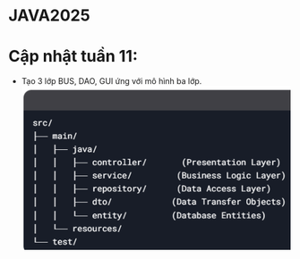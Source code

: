 # JAVA2025
# Cập nhật tuần 11:
- Tạo 3 lớp BUS, DAO, GUI ứng với mô hình ba lớp.
![alt text](image.png)